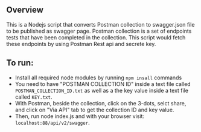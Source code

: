 ## Overview
This is a Nodejs script that converts Postman collection to swagger.json file to be published as swagger page.
Postman collection is a set of endpoints tests that have been completed in the collection.
This script would fetch these endpoints by using Postman Rest api and secrete key.

## To run:
- Install all required node modules by running `npm insall` commands
-  You need to have "POSTMAN COLLECTION ID" inside a text file called `POSTMAN_COLLECTION_ID.txt` as well as a the key value inside a text file called `KEY.txt`.
  - With Postman, beside the collection, click on the 3-dots, selct share, and click on "Via API" tab to get the collection ID and key value.
- Then, run node index.js and with your browser visit: `localhost:88/api/v2/swagger`.  
